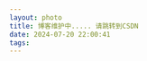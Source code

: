 ```yaml
---
layout: photo
title: 博客维护中..... 请跳转到CSDN
date: 2024-07-20 22:00:41
tags:
---
```

## 

[CSDN]: 	"https://blog.csdn.net/qq_51714990?spm=1000.2115.3001.5343"

